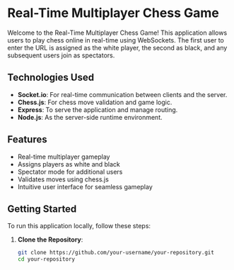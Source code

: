 # Real-Time Multiplayer Chess Game

Welcome to the Real-Time Multiplayer Chess Game! This application allows users to play chess online in real-time using WebSockets. The first user to enter the URL is assigned as the white player, the second as black, and any subsequent users join as spectators.

## Technologies Used

- **Socket.io**: For real-time communication between clients and the server.
- **Chess.js**: For chess move validation and game logic.
- **Express**: To serve the application and manage routing.
- **Node.js**: As the server-side runtime environment.

## Features

- Real-time multiplayer gameplay
- Assigns players as white and black
- Spectator mode for additional users
- Validates moves using chess.js
- Intuitive user interface for seamless gameplay

## Getting Started

To run this application locally, follow these steps:

1. **Clone the Repository**:
   ```bash
   git clone https://github.com/your-username/your-repository.git
   cd your-repository
